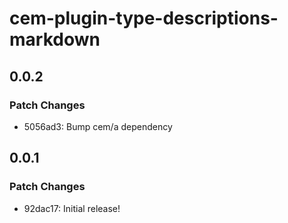 # cem-plugin-type-descriptions-markdown

## 0.0.2

### Patch Changes

- 5056ad3: Bump cem/a dependency

## 0.0.1

### Patch Changes

- 92dac17: Initial release!

